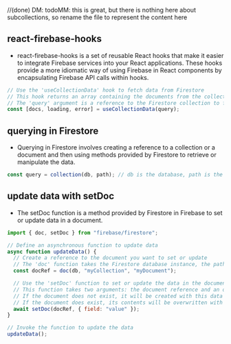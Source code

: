 //(done) DM: todoMM: this is great, but there is nothing here about subcollections, so rename the file to represent the content here

## react-firebase-hooks
* react-firebase-hooks is a set of reusable React hooks that make it easier to integrate Firebase services into your React applications. These hooks provide a more idiomatic way of using Firebase in React components by encapsulating Firebase API calls within hooks.

```js
// Use the 'useCollectionData' hook to fetch data from Firestore
// This hook returns an array containing the documents from the collection ('docs'), a loading state ('loading'), and an error state ('error')
// The 'query' argument is a reference to the Firestore collection to fetch
const [docs, loading, error] = useCollectionData(query);
```

## querying in Firestore
* Querying in Firestore involves creating a reference to a collection or a document and then using methods provided by Firestore to retrieve or manipulate the data.

```js
const query = collection(db, path); // db is the database, path is the collections where you want to query
```

## update data with setDoc
* The setDoc function is a method provided by Firestore in Firebase to set or update data in a document.

```js
import { doc, setDoc } from "firebase/firestore";

// Define an asynchronous function to update data
async function updateData() {
  // Create a reference to the document you want to set or update
  // The 'doc' function takes the Firestore database instance, the path to the collection, and the ID of the document
  const docRef = doc(db, "myCollection", "myDocument");

  // Use the 'setDoc' function to set or update the data in the document
  // This function takes two arguments: the document reference and an object containing the data to set or update
  // If the document does not exist, it will be created with this data
  // If the document does exist, its contents will be overwritten with this data (unless you use the 'merge' option)
  await setDoc(docRef, { field: "value" });
}

// Invoke the function to update the data
updateData();
```